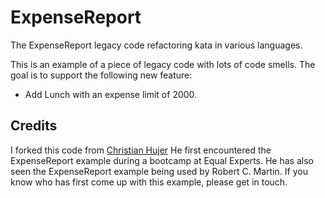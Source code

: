 # ExpenseReport
The ExpenseReport legacy code refactoring kata in various languages.

This is an example of a piece of legacy code with lots of code smells.
The goal is to support the following new feature:
* Add Lunch with an expense limit of 2000.


## Credits
I forked this code from [Christian Hujer](https://github.com/christianhujer/expensereport)
He first encountered the ExpenseReport example during a bootcamp at Equal Experts.
He has also seen the ExpenseReport example being used by Robert C. Martin.
If you know who has first come up with this example, please get in touch.
